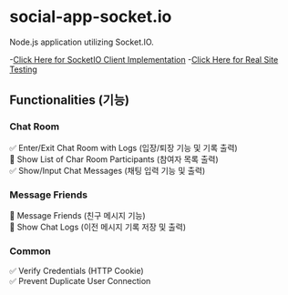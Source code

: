 # social-app-socket.io
Node.js application utilizing Socket.IO.

-[Click Here for SocketIO Client Implementation](https://github.com/soooooyoung/react-social-app)
-[Click Here for Real Site Testing](https://snsus.click/)

## Functionalities (기능) 

### Chat Room

✅ Enter/Exit Chat Room with Logs (입장/퇴장 기능 및 기록 출력)  
🔲 Show List of Char Room Participants (참여자 목록 출력)  
✅ Show/Input Chat Messages (채팅 입력 기능 및 출력)  

### Message Friends

🔲 Message Friends (친구 메시지 기능)  
🔲 Show Chat Logs (이전 메시지 기록 저장 및 출력)  

### Common

✅ Verify Credentials (HTTP Cookie)  
✅ Prevent Duplicate User Connection
